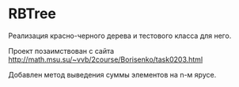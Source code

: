 # RBTree
Реализация красно-черного дерева и тестового класса для него.

Проект позаимствован с сайта http://math.msu.su/~vvb/2course/Borisenko/task0203.html

Добавлен метод выведения суммы элементов на n-м ярусе.
